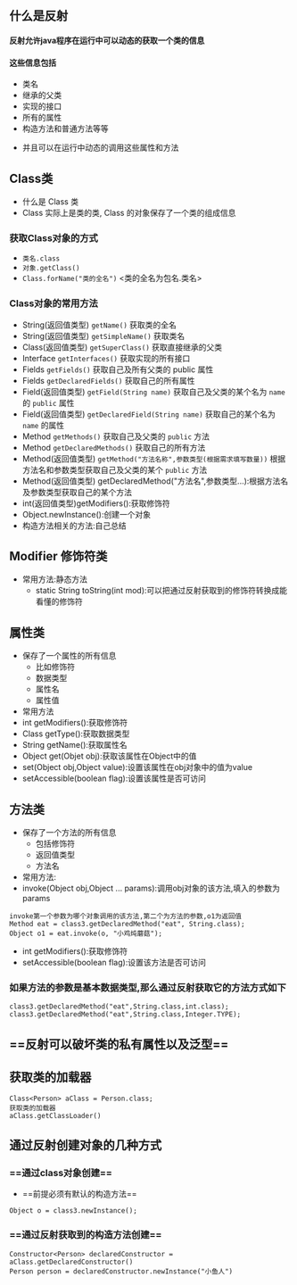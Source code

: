 ## 什么是反射
#### 反射允许java程序在运行中可以动态的获取一个类的信息
#### 这些信息包括
* 类名
* 继承的父类
* 实现的接口
* 所有的属性
* 构造方法和普通方法等等
- 并且可以在运行中动态的调用这些属性和方法

## Class类
- 什么是 Class 类
- Class 实际上是类的类, Class 的对象保存了一个类的组成信息

### 获取Class对象的方式
- `类名.class`
- `对象.getClass()`
- `Class.forName("类的全名")` <类的全名为包名.类名>

### Class对象的常用方法
- String(返回值类型) `getName()` 获取类的全名
- String(返回值类型) `getSimpleName()` 获取类名
- Class(返回值类型) `getSuperClass()` 获取直接继承的父类
- Interface[](返回值类型) `getInterfaces()` 获取实现的所有接口
- Fields[](返回值类型) `getFields()` 获取自己及所有父类的 public 属性
- Fields[](返回值类型) `getDeclaredFields()` 获取自己的所有属性
- Field(返回值类型) `getField(String name)` 获取自己及父类的某个名为 `name` 的 `public` 属性
- Field(返回值类型) `getDeclaredField(String name)` 获取自己的某个名为 `name` 的属性
- Method[](返回值类型) `getMethods()` 获取自己及父类的 `public` 方法
- Method[](返回值类型) `getDeclaredMethods()` 获取自己的所有方法
- Method(返回值类型) `getMethod("方法名称",参数类型(根据需求填写数量))` 根据方法名和参数类型获取自己及父类的某个 `public` 方法
- Method(返回值类型) getDeclaredMethod("方法名",参数类型...):根据方法名及参数类型获取自己的某个方法
- int(返回值类型)getModifiers():获取修饰符
- Object.newInstance():创建一个对象
- 构造方法相关的方法:自己总结
## Modifier 修饰符类
- 常用方法:静态方法
  * static String toString(int mod):可以把通过反射获取到的修饰符转换成能看懂的修饰符
## 属性类
- 保存了一个属性的所有信息
  * 比如修饰符
  * 数据类型
  * 属性名
  * 属性值
- 常用方法
- int getModifiers():获取修饰符
- Class getType():获取数据类型
- String getName():获取属性名
- Object get(Objet obj):获取该属性在Object中的值
- set(Object obj,Object value):设置该属性在obj对象中的值为value
- setAccessible(boolean flag):设置该属性是否可访问
## 方法类
- 保存了一个方法的所有信息
  * 包括修饰符
  * 返回值类型
  * 方法名
- 常用方法:
- invoke(Object obj,Object ... params):调用obj对象的该方法,填入的参数为params
```
invoke第一个参数为哪个对象调用的该方法,第二个为方法的参数,o1为返回值
Method eat = class3.getDeclaredMethod("eat", String.class);
Object o1 = eat.invoke(o, "小鸡炖蘑菇");
```
- int getModifiers():获取修饰符
- setAccessible(boolean flag):设置该方法是否可访问
### 如果方法的参数是基本数据类型,那么通过反射获取它的方法方式如下
```
class3.getDeclaredMethod("eat",String.class,int.class);
class3.getDeclaredMethod("eat",String.class,Integer.TYPE);
```
## ==反射可以破坏类的私有属性以及泛型==
## 获取类的加载器
```
Class<Person> aClass = Person.class;
获取类的加载器
aClass.getClassLoader()
```
## 通过反射创建对象的几种方式
### ==通过class对象创建==
- ==前提必须有默认的构造方法==
```
Object o = class3.newInstance();
```
### ==通过反射获取到的构造方法创建==
```
Constructor<Person> declaredConstructor = aClass.getDeclaredConstructor()
Person person = declaredConstructor.newInstance("小鱼人")
```
